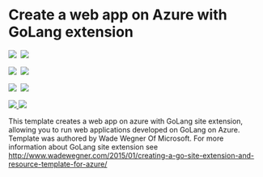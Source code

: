 # Create a web app on Azure with GoLang extension

<IMG SRC="https://azbotstorage.blob.core.windows.net/badges/101-webapp-with-golang/PublicLastTestDate.svg" />&nbsp;
<IMG SRC="https://azbotstorage.blob.core.windows.net/badges/101-webapp-with-golang/PublicDeployment.svg" />&nbsp;

<IMG SRC="https://azbotstorage.blob.core.windows.net/badges/101-webapp-with-golang/FairfaxLastTestDate.svg" />&nbsp;
<IMG SRC="https://azbotstorage.blob.core.windows.net/badges/101-webapp-with-golang/FairfaxDeployment.svg" />&nbsp;

<IMG SRC="https://azbotstorage.blob.core.windows.net/badges/101-webapp-with-golang/BestPracticeResult.svg" />&nbsp;
<IMG SRC="https://azbotstorage.blob.core.windows.net/badges/101-webapp-with-golang/CredScanResult.svg" />&nbsp;

<a href="https://portal.azure.com/#create/Microsoft.Template/uri/https%3A%2F%2Fraw.githubusercontent.com%2FAzure%2Fazure-quickstart-templates%2Fmaster%2F101-webapp-with-golang%2Fazuredeploy.json" target="_blank">
    <img src="http://azuredeploy.net/deploybutton.png"/>
</a>
<a href="http://armviz.io/#/?load=https%3A%2F%2Fraw.githubusercontent.com%2FAzure%2Fazure-quickstart-templates%2Fmaster%2F101-webapp-with-golang%2Fazuredeploy.json" target="_blank">
    <img src="http://armviz.io/visualizebutton.png"/>
</a>

This template creates a web app on azure with GoLang site extension, allowing you to run web applications developed on GoLang on Azure. Template was authored by Wade Wegner Of Microsoft. For more information about GoLang site extension see http://www.wadewegner.com/2015/01/creating-a-go-site-extension-and-resource-template-for-azure/
